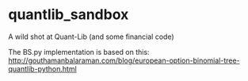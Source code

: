 # quantlib_sandbox
A wild shot at Quant-Lib (and some financial code)


The BS.py implementation is based on this:
http://gouthamanbalaraman.com/blog/european-option-binomial-tree-quantlib-python.html
